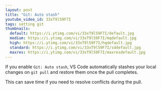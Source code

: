 ```yaml
---
layout: post
title: "Git: Auto stash"
youtube_video_id: 33xT9l59F7I
tags: setting git
thumbnails:
  default: https://i.ytimg.com/vi/33xT9l59F7I/default.jpg
  medium: https://i.ytimg.com/vi/33xT9l59F7I/mqdefault.jpg
  high: https://i.ytimg.com/vi/33xT9l59F7I/hqdefault.jpg
  standard: https://i.ytimg.com/vi/33xT9l59F7I/sddefault.jpg
  maxres: https://i.ytimg.com/vi/33xT9l59F7I/maxresdefault.jpg
---
```

If you enable `Git: Auto stash`, VS Code automatically stashes your local changes on `git pull` and restore them once the pull completes.

This can save time if you need to resolve conflicts during the pull.
